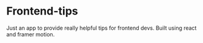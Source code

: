 # Frontend-tips
Just an app to provide really helpful tips for frontend devs. Built using react and framer motion.
